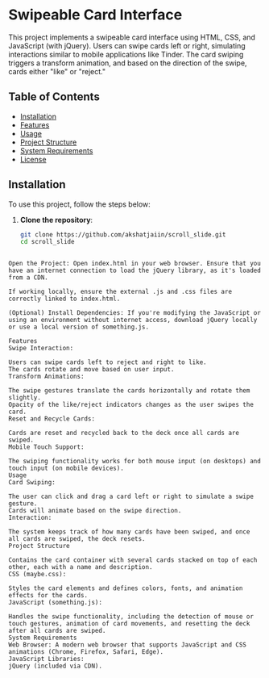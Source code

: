 # Swipeable Card Interface

This project implements a swipeable card interface using HTML, CSS, and JavaScript (with jQuery). Users can swipe cards left or right, simulating interactions similar to mobile applications like Tinder. The card swiping triggers a transform animation, and based on the direction of the swipe, cards either "like" or "reject."

## Table of Contents

- [Installation](#installation)
- [Features](#features)
- [Usage](#usage)
- [Project Structure](#project-structure)
- [System Requirements](#system-requirements)
- [License](#license)

## Installation

To use this project, follow the steps below:

1. **Clone the repository**:
   ```bash
   git clone https://github.com/akshatjaiin/scroll_slide.git
   cd scroll_slide
```

Open the Project: Open index.html in your web browser. Ensure that you have an internet connection to load the jQuery library, as it's loaded from a CDN.

If working locally, ensure the external .js and .css files are correctly linked to index.html.

(Optional) Install Dependencies: If you're modifying the JavaScript or using an environment without internet access, download jQuery locally or use a local version of something.js.

Features
Swipe Interaction:

Users can swipe cards left to reject and right to like.
The cards rotate and move based on user input.
Transform Animations:

The swipe gestures translate the cards horizontally and rotate them slightly.
Opacity of the like/reject indicators changes as the user swipes the card.
Reset and Recycle Cards:

Cards are reset and recycled back to the deck once all cards are swiped.
Mobile Touch Support:

The swiping functionality works for both mouse input (on desktops) and touch input (on mobile devices).
Usage
Card Swiping:

The user can click and drag a card left or right to simulate a swipe gesture.
Cards will animate based on the swipe direction.
Interaction:

The system keeps track of how many cards have been swiped, and once all cards are swiped, the deck resets.
Project Structure

Contains the card container with several cards stacked on top of each other, each with a name and description.
CSS (maybe.css):

Styles the card elements and defines colors, fonts, and animation effects for the cards.
JavaScript (something.js):

Handles the swipe functionality, including the detection of mouse or touch gestures, animation of card movements, and resetting the deck after all cards are swiped.
System Requirements
Web Browser: A modern web browser that supports JavaScript and CSS animations (Chrome, Firefox, Safari, Edge).
JavaScript Libraries:
jQuery (included via CDN).
